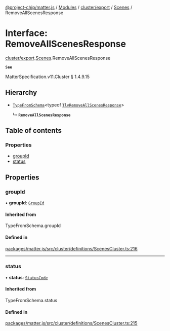 [@project-chip/matter.js](../README.md) / [Modules](../modules.md) / [cluster/export](../modules/cluster_export.md) / [Scenes](../modules/cluster_export.Scenes.md) / RemoveAllScenesResponse

# Interface: RemoveAllScenesResponse

[cluster/export](../modules/cluster_export.md).[Scenes](../modules/cluster_export.Scenes.md).RemoveAllScenesResponse

**`See`**

MatterSpecification.v11.Cluster § 1.4.9.15

## Hierarchy

- [`TypeFromSchema`](../modules/tlv_export.md#typefromschema)\<typeof [`TlvRemoveAllScenesResponse`](../modules/cluster_export.Scenes.md#tlvremoveallscenesresponse)\>

  ↳ **`RemoveAllScenesResponse`**

## Table of contents

### Properties

- [groupId](cluster_export.Scenes.RemoveAllScenesResponse.md#groupid)
- [status](cluster_export.Scenes.RemoveAllScenesResponse.md#status)

## Properties

### groupId

• **groupId**: [`GroupId`](../modules/datatype_export.md#groupid)

#### Inherited from

TypeFromSchema.groupId

#### Defined in

[packages/matter.js/src/cluster/definitions/ScenesCluster.ts:216](https://github.com/project-chip/matter.js/blob/c0d55745d5279e16fdfaa7d2c564daa31e19c627/packages/matter.js/src/cluster/definitions/ScenesCluster.ts#L216)

___

### status

• **status**: [`StatusCode`](../enums/protocol_interaction_export.StatusCode.md)

#### Inherited from

TypeFromSchema.status

#### Defined in

[packages/matter.js/src/cluster/definitions/ScenesCluster.ts:215](https://github.com/project-chip/matter.js/blob/c0d55745d5279e16fdfaa7d2c564daa31e19c627/packages/matter.js/src/cluster/definitions/ScenesCluster.ts#L215)
